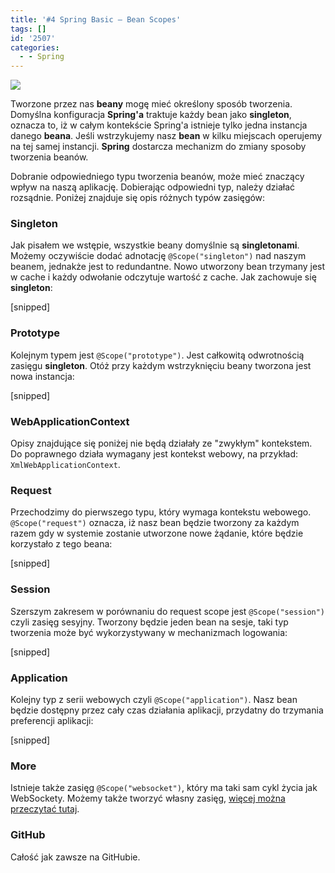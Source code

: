 ```yaml
---
title: '#4 Spring Basic – Bean Scopes'
tags: []
id: '2507'
categories:
  - - Spring
---
```


![](https://acntech.no/content/images/2016/10/logo-spring-103x60.png)

Tworzone przez nas **beany** mogę mieć określony sposób tworzenia. Domyślna konfiguracja **Spring'a** traktuje każdy bean jako **singleton**, oznacza to, iż w całym kontekście Spring'a istnieje tylko jedna instancja danego **beana**. Jeśli wstrzykujemy nasz **bean** w kilku miejscach operujemy na tej samej instancji. **Spring** dostarcza mechanizm do zmiany sposoby tworzenia beanów.
<!-- more -->
Dobranie odpowiedniego typu tworzenia beanów, może mieć znaczący wpływ na naszą aplikację. Dobierając odpowiedni typ, należy działać rozsądnie. Poniżej znajduje się opis różnych typów zasięgów:

### Singleton

Jak pisałem we wstępie, wszystkie beany domyślnie są **singletonami**. Możemy oczywiście dodać adnotację `@Scope("singleton")` nad naszym beanem, jednakże jest to redundantne. Nowo utworzony bean trzymany jest w cache i każdy odwołanie odczytuje wartość z cache. Jak zachowuje się **singleton**:

\[snipped\]

### Prototype

Kolejnym typem jest `@Scope("prototype")`. Jest całkowitą odwrotnością zasięgu **singleton**. Otóż przy każdym wstrzyknięciu beany tworzona jest nowa instancja:

\[snipped\]

### WebApplicationContext

Opisy znajdujące się poniżej nie będą działały ze "zwykłym" kontekstem. Do poprawnego działa wymagany jest kontekst webowy, na przykład: `XmlWebApplicationContext`.

### Request

Przechodzimy do pierwszego typu, który wymaga kontekstu webowego. `@Scope("request")` oznacza, iż nasz bean będzie tworzony za każdym razem gdy w systemie zostanie utworzone nowe żądanie, które będzie korzystało z tego beana:

\[snipped\]

### Session

Szerszym zakresem w porównaniu do request scope jest `@Scope("session")` czyli zasięg sesyjny. Tworzony będzie jeden bean na sesje, taki typ tworzenia może być wykorzystywany w mechanizmach logowania:

\[snipped\]

### Application

Kolejny typ z serii webowych czyli `@Scope("application")`. Nasz bean będzie dostępny przez cały czas działania aplikacji, przydatny do trzymania preferencji aplikacji:

\[snipped\]

### More

Istnieje także zasięg `@Scope("websocket")`, który ma taki sam cykl życia jak WebSockety. Możemy także tworzyć własny zasięg, [więcej można przeczytać tutaj](https://docs.spring.io/spring/docs/5.0.2.RELEASE/spring-framework-reference/core.html#beans-factory-scopes-custom).

### GitHub

Całość jak zawsze na GitHubie.